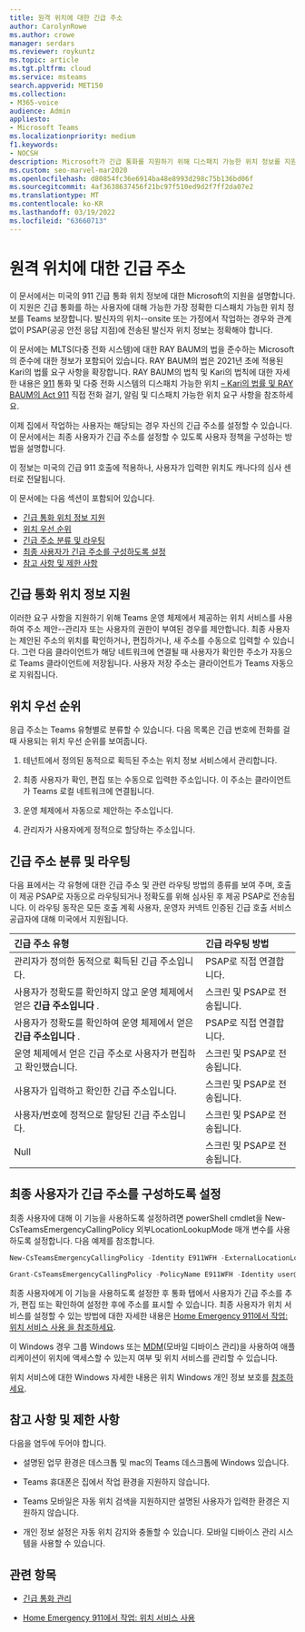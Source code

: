```yaml
---
title: 원격 위치에 대한 긴급 주소
author: CarolynRowe
ms.author: crowe
manager: serdars
ms.reviewer: roykuntz
ms.topic: article
ms.tgt.pltfrm: cloud
ms.service: msteams
search.appverid: MET150
ms.collection:
- M365-voice
audience: Admin
appliesto:
- Microsoft Teams
ms.localizationpriority: medium
f1.keywords:
- NOCSH
description: Microsoft가 긴급 통화를 지원하기 위해 디스패치 가능한 위치 정보를 지원하는 방법에 대해 자세히 알아보습니다.
ms.custom: seo-marvel-mar2020
ms.openlocfilehash: d80854fc36e6914ba48e8993d298c75b136bd06f
ms.sourcegitcommit: 4af3638637456f21bc97f510ed9d2f7ff2da07e2
ms.translationtype: MT
ms.contentlocale: ko-KR
ms.lasthandoff: 03/19/2022
ms.locfileid: "63660713"
---
```

# <a name="emergency-addresses-for-remote-locations"></a>원격 위치에 대한 긴급 주소

이 문서에서는 미국의 911 긴급 통화 위치 정보에 대한 Microsoft의 지원을 설명합니다. 이 지원은 긴급 통화를 하는 사용자에 대해 가능한 가장 정확한 디스패치 가능한 위치 정보를 Teams 보장합니다. 발신자의 위치--onsite 또는 가정에서 작업하는 경우와 관계없이 PSAP(공공 안전 응답 지점)에 전송된 발신자 위치 정보는 정확해야 합니다.

이 문서에는 MLTS(다중 전화 시스템)에 대한 RAY BAUM의 법을 준수하는 Microsoft의 준수에 대한 정보가 포함되어 있습니다. RAY BAUM의 법은 2021년 초에 적용된 Kari의 법률 요구 사항을 확장합니다. RAY BAUM의 법칙 및 Kari의 법칙에 대한 자세한 내용은 [911](https://www.fcc.gov/911-dispatchable-location) 통화 및 다중 전화 시스템의 디스패치 가능한 위치 [– Kari의 법률 및 RAY BAUM의 Act 911](https://www.fcc.gov/mlts-911-requirements) 직접 전화 걸기, 알림 및 디스패치 가능한 위치 요구 사항을 참조하세요. 

이제 집에서 작업하는 사용자는 해당되는 경우 자신의 긴급 주소를 설정할 수 있습니다. 이 문서에서는 최종 사용자가 긴급 주소를 설정할 수 있도록 사용자 정책을 구성하는 방법을 설명합니다.

이 정보는 미국의 긴급 911 호출에 적용하나, 사용자가 입력한 위치도 캐나다의 심사 센터로 전달됩니다.

이 문서에는 다음 섹션이 포함되어 있습니다.

- [긴급 통화 위치 정보 지원](#support-for-emergency-calling-location-information)
- [위치 우선 순위](#location-precedence)
- [긴급 주소 분류 및 라우팅](#emergency-address-classification-and-routing)
- [최종 사용자가 긴급 주소를 구성하도록 설정](#enable-end-users-to-configure-their-emergency-address)
- [참고 사항 및 제한 사항](#notes-and-restrictions)


## <a name="support-for-emergency-calling-location-information"></a>긴급 통화 위치 정보 지원

이러한 요구 사항을 지원하기 위해 Teams 운영 체제에서 제공하는 위치 서비스를 사용하여 주소 제안--관리자 또는 사용자의 권한이 부여된 경우를 제안합니다. 최종 사용자는 제안된 주소의 위치를 확인하거나, 편집하거나, 새 주소를 수동으로 입력할 수 있습니다. 그런 다음 클라이언트가 해당 네트워크에 연결될 때 사용자가 확인한 주소가 자동으로 Teams 클라이언트에 저장됩니다. 사용자 저장 주소는 클라이언트가 Teams 자동으로 지워집니다.


## <a name="location-precedence"></a>위치 우선 순위

응급 주소는 Teams 유형별로 분류할 수 있습니다. 다음 목록은 긴급 번호에 전화를 걸 때 사용되는 위치 우선 순위를 보여줍니다.

1. 테넌트에서 정의된 동적으로 획득된 주소는 위치 정보 서비스에서 관리합니다.

2. 최종 사용자가 확인, 편집 또는 수동으로 입력한 주소입니다. 이 주소는 클라이언트가 Teams 로컬 네트워크에 연결됩니다.

3. 운영 체제에서 자동으로 제안하는 주소입니다.

4. 관리자가 사용자에게 정적으로 할당하는 주소입니다.


## <a name="emergency-address-classification-and-routing"></a>긴급 주소 분류 및 라우팅

다음 표에서는 각 유형에 대한 긴급 주소 및 관련 라우팅 방법의 종류를 보여 주며, 호출이 제공 PSAP로 자동으로 라우팅되거나 정확도를 위해 심사된 후 제공 PSAP로 전송됩니다. 이 라우팅 동작은 모든 호출 계획 사용자, 운영자 커넥트 인증된 긴급 호출 서비스 공급자에 대해 미국에서 지원됩니다.


| 긴급 주소 유형 | 긴급 라우팅 방법 |
| :------------| :-------|
| 관리자가 정의한 동적으로 획득된 긴급 주소입니다. | PSAP로 직접 연결합니다. |
| 사용자가 정확도를 확인하지 않고 운영 체제에서 얻은 **긴급 주소입니다** . | 스크린 및 PSAP로 전송됩니다. |
| 사용자가 정확도를 확인하여 운영 체제에서 얻은 **긴급 주소입니다** .| PSAP로 직접 연결합니다. |
| 운영 체제에서 얻은 긴급 주소로 사용자가 편집하고 확인했습니다. | 스크린 및 PSAP로 전송됩니다. |
| 사용자가 입력하고 확인한 긴급 주소입니다. | 스크린 및 PSAP로 전송됩니다. |
| 사용자/번호에 정적으로 할당된 긴급 주소입니다. | 스크린 및 PSAP로 전송됩니다. |
| Null | 스크린 및 PSAP로 전송됩니다. |


## <a name="enable-end-users-to-configure-their-emergency-address"></a>최종 사용자가 긴급 주소를 구성하도록 설정

최종 사용자에 대해 이 기능을 사용하도록 설정하려면 powerShell cmdlet을 New-CsTeamsEmergencyCallingPolicy 외부LocationLookupMode 매개 변수를 사용하도록 설정합니다. 다음 예제를 참조합니다. 


``` PowerShell
New-CsTeamsEmergencyCallingPolicy -Identity E911WFH -ExternalLocationLookupMode Enabled
```

```PowerShell
Grant-CsTeamsEmergencyCallingPolicy -PolicyName E911WFH -Identity user@contoso.com
```

최종 사용자에게 이 기능을 사용하도록 설정한 후 통화 탭에서 사용자가 긴급 주소를 추가, 편집 또는 확인하여 설정한 후에 주소를 표시할 수 있습니다. 최종 사용자가 위치 서비스를 설정할 수 있는 방법에 대한 자세한 내용은 [Home Emergency 911에서 작업: 위치 서비스 사용 을 참조하세요](https://support.microsoft.com/office/work-from-home-emergency-911-enable-location-services-583dd649-87fc-4b23-aed6-f4e2279297f9?storagetype=live).

이 Windows 경우 그룹 Windows 또는 [MDM](/windows/client-management/mdm/policy-csp-privacy#privacy-letappsaccesslocation)(모바일 디바이스 관리)을 사용하여 애플리케이션이 위치에 액세스할 수 있는지 여부 및 위치 서비스를 관리할 수 있습니다.

위치 서비스에 대한 Windows 자세한 내용은 위치 Windows 개인 정보 보호를 [참조하세요](https://support.microsoft.com/windows/windows-location-service-and-privacy-3a8eee0a-5b0b-dc07-eede-2a5ca1c49088).



## <a name="notes-and-restrictions"></a>참고 사항 및 제한 사항

다음을 염두에 두어야 합니다.

- 설명된 업무 환경은 데스크톱 및 mac의 Teams 데스크톱에 Windows 있습니다.

- Teams 휴대폰은 집에서 작업 환경을 지원하지 않습니다.

- Teams 모바일은 자동 위치 검색을 지원하지만 설명된 사용자가 입력한 환경은 지원하지 않습니다.

- 개인 정보 설정은 자동 위치 감지와 충돌할 수 있습니다. 모바일 디바이스 관리 시스템을 사용할 수 있습니다.


## <a name="related-topics"></a>관련 항목

- [긴급 통화 관리](what-are-emergency-locations-addresses-and-call-routing.md)

- [Home Emergency 911에서 작업: 위치 서비스 사용](https://support.microsoft.com/office/work-from-home-emergency-911-enable-location-services-583dd649-87fc-4b23-aed6-f4e2279297f9?storagetype=live)

